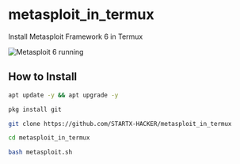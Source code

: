 # metasploit_in_termux
Install Metasploit Framework 6 in Termux

![Metasploit 6 running](https://i.postimg.cc/NjYtTz0B/IMG-20230504-161548.png)

## How to Install

```bash
apt update -y && apt upgrade -y

pkg install git

git clone https://github.com/STARTX-HACKER/metasploit_in_termux

cd metasploit_in_termux

bash metasploit.sh
```